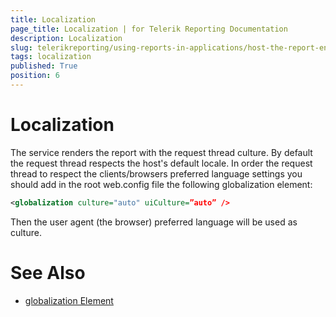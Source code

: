```yaml
---
title: Localization
page_title: Localization | for Telerik Reporting Documentation
description: Localization
slug: telerikreporting/using-reports-in-applications/host-the-report-engine-remotely/telerik-reporting-rest-services/localization
tags: localization
published: True
position: 6
---
```


# Localization



The service renders the report with the request thread culture.         By default the request thread respects the host's default locale.         In order the request thread to respect the clients/browsers preferred language settings you should add in the root web.config file         the following globalization element:       

    
````xml
<globalization culture="auto" uiCulture=”auto” />
````

Then the user agent (the browser) preferred language will be used as culture.       

# See Also

 * [globalization Element](http://msdn.microsoft.com/en-us/library/hy4kkhe0(v=vs.85).aspx)

